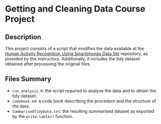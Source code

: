 # Getting and Cleaning Data Course Project

## Description

This project consists of a script that modifies the data available at the
[Human Activity Recognition Using Smartphones Data Set][dataset] repository,
as provided by the instructors. Additionally, it includes the tidy dataset
obtained after processing the original files.

[dataset]: http://archive.ics.uci.edu/ml/datasets/Human+Activity+Recognition+Using+Smartphones

## Files Summary

* `run_analysis.R`: the script required to analyse the data and to obtain
    the tidy dataset.
* `codebook.md`: a code book describing the procedure and the structure of
    the data.
* `SummarisedTidyData.txt`: the resulting summarised dataset as exported by the
    `write.table()` function.
